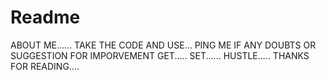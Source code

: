 # Readme
ABOUT ME......
TAKE THE CODE AND USE...
PING ME IF ANY DOUBTS OR SUGGESTION FOR IMPORVEMENT
GET..... SET...... HUSTLE.....
THANKS FOR READING....
